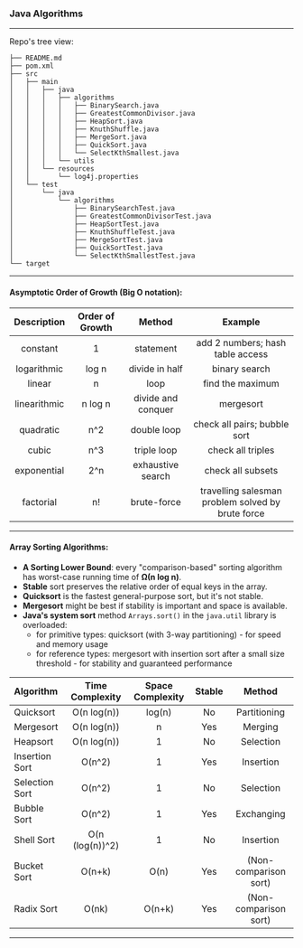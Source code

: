 ### Java Algorithms
---

Repo's tree view:

```
├── README.md
├── pom.xml
├── src
│   ├── main
│   │   ├── java
│   │   │   ├── algorithms
│   │   │   │   ├── BinarySearch.java
│   │   │   │   ├── GreatestCommonDivisor.java
│   │   │   │   ├── HeapSort.java
│   │   │   │   ├── KnuthShuffle.java
│   │   │   │   ├── MergeSort.java
│   │   │   │   ├── QuickSort.java
│   │   │   │   └── SelectKthSmallest.java
│   │   │   └── utils
│   │   └── resources
│   │       └── log4j.properties
│   └── test
│       └── java
│           └── algorithms
│               ├── BinarySearchTest.java
│               ├── GreatestCommonDivisorTest.java
│               ├── HeapSortTest.java
│               ├── KnuthShuffleTest.java
│               ├── MergeSortTest.java
│               ├── QuickSortTest.java
│               └── SelectKthSmallestTest.java
└── target
```

---

#### Asymptotic Order of Growth (Big O notation):

Description | Order of Growth | Method | Example
:-:|:-:|:-:|:-:
constant | 1 | statement | add 2 numbers; hash table access
logarithmic | log n | divide in half | binary search
linear | n | loop | find the maximum
linearithmic | n log n | divide and conquer | mergesort
quadratic | n^2 | double loop | check all pairs; bubble sort
cubic | n^3 | triple loop | check all triples
exponential | 2^n | exhaustive search | check all subsets
factorial | n! | brute-force | travelling salesman problem solved by brute force

---

#### Array Sorting Algorithms:

- __A Sorting Lower Bound__: every "comparison-based" sorting algorithm has worst-case running time of __Ω(n log n)__.
- __Stable__ sort preserves the relative order of equal keys in the array.
- __Quicksort__ is the fastest general-purpose sort, but it's not stable. 
- __Mergesort__ might be best if stability is important and space is available.
- __Java's system sort__ method `Arrays.sort()` in the `java.util` library is overloaded:
	- for primitive types: quicksort (with 3-way partitioning) - for speed and memory usage
	- for reference types: mergesort with insertion sort after a small size threshold  - for stability and guaranteed performance

Algorithm | Time Complexity | Space Complexity | Stable | Method
:--- |:---:|:---:|:---:|:---:
Quicksort | O(n log(n))	| log(n) | No | Partitioning
Mergesort | O(n log(n)) | n | Yes | Merging
Heapsort | O(n log(n)) | 1 | No | Selection
Insertion Sort | O(n^2) | 1 | Yes | Insertion
Selection Sort | O(n^2) | 1 | No | Selection
Bubble Sort	| O(n^2) | 1 | Yes | Exchanging
Shell Sort | O(n (log(n))^2) | 1 | No | Insertion
Bucket Sort	| O(n+k) | O(n) | Yes | (Non-comparison sort)
Radix Sort | O(nk) | O(n+k) | Yes | (Non-comparison sort)

---





















